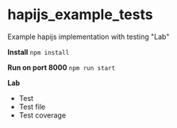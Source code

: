 # hapijs_example_tests
Example hapijs implementation with testing "Lab"

**Install**
`npm install`

**Run on port 8000**
`npm run start`

**Lab**

 - Test
 - Test file
 - Test coverage

